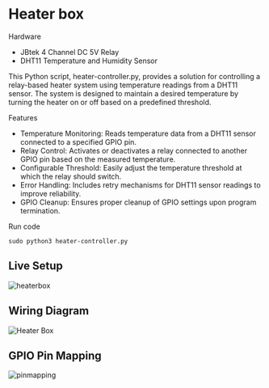 # Heater box

Hardware
* JBtek 4 Channel DC 5V Relay
* DHT11 Temperature and Humidity Sensor

This Python script, heater-controller.py, provides a solution for controlling a relay-based heater system using temperature readings from a DHT11 sensor. The system is designed to maintain a desired temperature by turning the heater on or off based on a predefined threshold.

Features
* Temperature Monitoring: Reads temperature data from a DHT11 sensor connected to a specified GPIO pin.
* Relay Control: Activates or deactivates a relay connected to another GPIO pin based on the measured temperature.
* Configurable Threshold: Easily adjust the temperature threshold at which the relay should switch.
* Error Handling: Includes retry mechanisms for DHT11 sensor readings to improve reliability.
* GPIO Cleanup: Ensures proper cleanup of GPIO settings upon program termination.

Run code
```
sudo python3 heater-controller.py
```

## Live Setup
![heaterbox](https://github.com/user-attachments/assets/2a5f0ab4-2abe-415a-aa5d-fd371371f66a)

## Wiring Diagram
![Heater Box](https://github.com/user-attachments/assets/a6543edc-1d04-49fb-80e9-72d3af53d4b4)

## GPIO Pin Mapping
![pinmapping](https://github.com/user-attachments/assets/fb4ac874-0601-4152-af74-935b5f818737)

